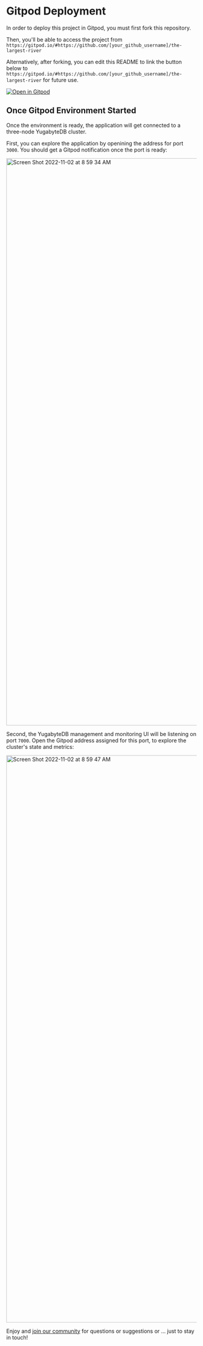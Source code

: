 # Gitpod Deployment

In order to deploy this project in Gitpod, you must first fork this repository.

Then, you'll be able to access the project from `https://gitpod.io/#https://github.com/[your_github_username]/the-largest-river`

Alternatively, after forking, you can edit this README to link the button below to `https://gitpod.io/#https://github.com/[your_github_username]/the-largest-river` for future use.

[![Open in Gitpod](https://gitpod.io/button/open-in-gitpod.svg)](https://gitpod.io/#https://github.com/YugabyteDB-Samples/the-largest-river)


## Once Gitpod Environment Started

Once the environment is ready, the application will get connected to a three-node YugabyteDB cluster. 

First, you can explore the application by openining the address for port `3000`. You should get a Gitpod notification once the port is ready:

<img width="1503" alt="Screen Shot 2022-11-02 at 8 59 34 AM" src="https://user-images.githubusercontent.com/1537233/199496845-a669e7e9-fba3-46bf-b964-9813112ac98f.png">

Second, the YugabyteDB management and monitoring UI will be listening on port `7000`. Open the Gitpod address assigned for this port, to explore the cluster's state and metrics:

<img width="1503" alt="Screen Shot 2022-11-02 at 8 59 47 AM" src="https://user-images.githubusercontent.com/1537233/199497060-afbff61c-ebb0-4743-9cab-90e9811de5a4.png">

Enjoy and [join our community](https://communityinviter.com/apps/yugabyte-db/register) for questions or suggestions or ... just to stay in touch!
